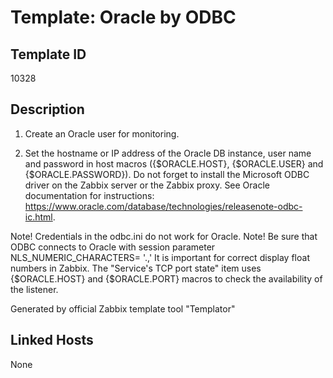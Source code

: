# Template: Oracle by ODBC

## Template ID
10328

## Description
1. Create an Oracle user for monitoring.

2. Set the hostname or IP address of the Oracle DB instance, user name and password in host macros ({$ORACLE.HOST}, {$ORACLE.USER} and {$ORACLE.PASSWORD}).
  Do not forget to install the Microsoft ODBC driver on the Zabbix server or the Zabbix proxy.
  See Oracle documentation for instructions: https://www.oracle.com/database/technologies/releasenote-odbc-ic.html.

  Note! Credentials in the odbc.ini do not work for Oracle.
  Note! Be sure that ODBC connects to Oracle with session parameter NLS_NUMERIC_CHARACTERS= '.,' It is important for correct display float numbers in Zabbix.
The "Service's TCP port state" item uses {$ORACLE.HOST} and {$ORACLE.PORT} macros to check the availability of the listener.

Generated by official Zabbix template tool "Templator"

## Linked Hosts
None

